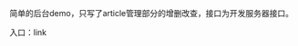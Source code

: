 <p>简单的后台demo，只写了article管理部分的增删改查，接口为开发服务器接口。</p>
<p>入口：<a href='http://118.31.21.185/JStasklist/js-task7/index.html'></a>link</p>
